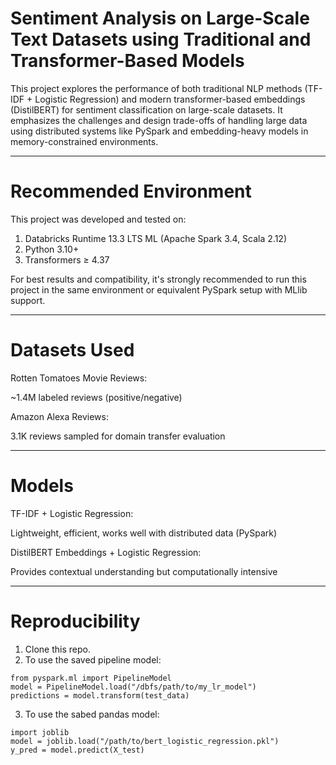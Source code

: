 # Sentiment Analysis on Large-Scale Text Datasets using Traditional and Transformer-Based Models

This project explores the performance of both traditional NLP methods (TF-IDF + Logistic Regression) and modern transformer-based embeddings (DistilBERT) for sentiment classification on large-scale datasets. It emphasizes the challenges and design trade-offs of handling large data using distributed systems like PySpark and embedding-heavy models in memory-constrained environments.

---

# Recommended Environment

This project was developed and tested on:
1. Databricks Runtime 13.3 LTS ML (Apache Spark 3.4, Scala 2.12)
2. Python 3.10+
3. Transformers ≥ 4.37
   
For best results and compatibility, it's strongly recommended to run this project in the same environment or equivalent PySpark setup with MLlib support.

---

# Datasets Used

Rotten Tomatoes Movie Reviews:

~1.4M labeled reviews (positive/negative)


Amazon Alexa Reviews:

3.1K reviews sampled for domain transfer evaluation

---

# Models

TF-IDF + Logistic Regression:

Lightweight, efficient, works well with distributed data (PySpark)


DistilBERT Embeddings + Logistic Regression:

Provides contextual understanding but computationally intensive

---

# Reproducibility

1. Clone this repo.
2. To use the saved pipeline model:

```
from pyspark.ml import PipelineModel
model = PipelineModel.load("/dbfs/path/to/my_lr_model")
predictions = model.transform(test_data)
```

3. To use the sabed pandas model:

```
import joblib
model = joblib.load("/path/to/bert_logistic_regression.pkl")
y_pred = model.predict(X_test)
```


